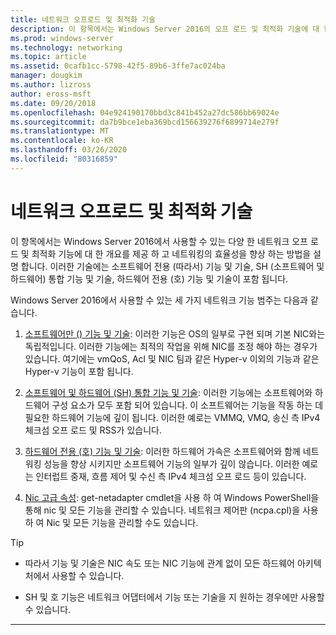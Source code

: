 ```yaml
---
title: 네트워크 오프로드 및 최적화 기술
description: 이 항목에서는 Windows Server 2016의 오프 로드 및 최적화 기술에 대 한 개요를 제공 하며, 이러한 기술에 대 한 추가 지침에 대 한 링크를 제공 합니다.
ms.prod: windows-server
ms.technology: networking
ms.topic: article
ms.assetid: 0cafb1cc-5798-42f5-89b6-3ffe7ac024ba
manager: dougkim
ms.author: lizross
author: eross-msft
ms.date: 09/20/2018
ms.openlocfilehash: 04e924190170bbd3c841b452a27dc586bb69024e
ms.sourcegitcommit: da7b9bce1eba369bcd156639276f6899714e279f
ms.translationtype: MT
ms.contentlocale: ko-KR
ms.lasthandoff: 03/26/2020
ms.locfileid: "80316859"
---
```

# <a name="network-offload-and-optimization-technologies"></a>네트워크 오프로드 및 최적화 기술

이 항목에서는 Windows Server 2016에서 사용할 수 있는 다양 한 네트워크 오프 로드 및 최적화 기능에 대 한 개요를 제공 하 고 네트워킹의 효율성을 향상 하는 방법을 설명 합니다. 이러한 기술에는 소프트웨어 전용 (따라서) 기능 및 기술, SH (소프트웨어 및 하드웨어) 통합 기능 및 기술, 하드웨어 전용 (호) 기능 및 기술이 포함 됩니다.

Windows Server 2016에서 사용할 수 있는 세 가지 네트워크 기능 범주는 다음과 같습니다. 

1.  [소프트웨어만 () 기능 및 기술](hpn-software-only-features.md): 이러한 기능은 OS의 일부로 구현 되며 기본 NIC와는 독립적입니다. 이러한 기능에는 최적의 작업을 위해 NIC를 조정 해야 하는 경우가 있습니다. 여기에는 vmQoS, Acl 및 NIC 팀과 같은 Hyper-v 이외의 기능과 같은 Hyper-v 기능이 포함 됩니다.   

2.  [소프트웨어 및 하드웨어 (SH) 통합 기능 및 기술](hpn-software-hardware-features.md): 이러한 기능에는 소프트웨어와 하드웨어 구성 요소가 모두 포함 되어 있습니다. 이 소프트웨어는 기능을 작동 하는 데 필요한 하드웨어 기능에 깊이 됩니다. 이러한 예로는 VMMQ, VMQ, 송신 측 IPv4 체크섬 오프 로드 및 RSS가 있습니다.   

3.  [하드웨어 전용 (호) 기능 및 기술](hpn-hardware-only-features.md): 이러한 하드웨어 가속은 소프트웨어와 함께 네트워킹 성능을 향상 시키지만 소프트웨어 기능의 일부가 깊이 않습니다. 이러한 예로는 인터럽트 중재, 흐름 제어 및 수신 측 IPv4 체크섬 오프 로드 등이 있습니다. 

4. [Nic 고급 속성](hpn-nic-advanced-properties.md): get-netadapter cmdlet을 사용 하 여 Windows PowerShell을 통해 nic 및 모든 기능을 관리할 수 있습니다.  네트워크 제어판 (ncpa.cpl)을 사용 하 여 Nic 및 모든 기능을 관리할 수도 있습니다. 

>[!TIP]
>- 따라서 기능 및 기술은 NIC 속도 또는 NIC 기능에 관계 없이 모든 하드웨어 아키텍처에서 사용할 수 있습니다.
>
>- SH 및 호 기능은 네트워크 어댑터에서 기능 또는 기술을 지 원하는 경우에만 사용할 수 있습니다.

---